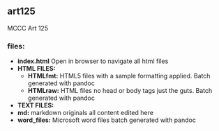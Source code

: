 ## art125

MCCC Art 125

### files:

  * **index.html** Open in browser to navigate all html files
  * **HTML FILES:**
    * **HTMLfmt:** HTML5 files with a sample formatting applied. Batch generated with pandoc
    * **HTMLraw:** HTML files no head or body tags just the guts. Batch generated with pandoc
  * **TEXT FILES:**
  * **md:** markdown originals all content edited here
  * **word_files:** Microsoft word files batch generated with pandoc
